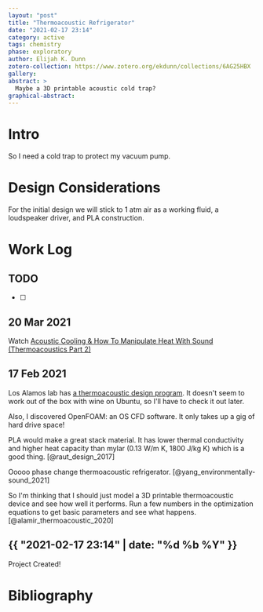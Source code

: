 ```yaml
---
layout: "post"
title: "Thermoacoustic Refrigerator"
date: "2021-02-17 23:14"
category: active
tags: chemistry
phase: exploratory
author: Elijah K. Dunn
zotero-collection: https://www.zotero.org/ekdunn/collections/6AG25HBX
gallery:
abstract: >
  Maybe a 3D printable acoustic cold trap?
graphical-abstract:
---
```


# Intro

So I need a cold trap to protect my vacuum pump.

# Design Considerations

For the initial design we will stick to 1 atm air as a working fluid, a loudspeaker driver, and PLA construction.

# Work Log

## TODO

- [ ]

## 20 Mar 2021
Watch [Acoustic Cooling & How To Manipulate Heat With Sound (Thermoacoustics Part 2)](https://www.youtube.com/watch?v=kkBBkQ8jFRY)

## 17 Feb 2021
Los Alamos lab has [a thermoacoustic design program](https://www.lanl.gov/org/ddste/aldps/materials-physics-applications/condensed-matter-magnet-science/thermoacoustics/computer-codes.php). It doesn't seem to work out of the box with wine on Ubuntu, so I'll have to check it out later.

Also, I discovered OpenFOAM: an OS CFD software. It only takes up a gig of hard drive space!

PLA would make a great stack material. It has lower thermal conductivity and higher heat capacity than mylar (0.13 W/m K, 1800 J/kg K) which is a good thing. [@raut_design_2017]

Ooooo phase change thermoacoustic refrigerator. [@yang_environmentally-sound_2021]

So I'm thinking that I should just model a 3D printable thermoacoustic device and see how well it performs. Run a few numbers in the optimization equations to get basic parameters and see what happens. [@alamir_thermoacoustic_2020]

## {{ "2021-02-17 23:14" | date: "%d %b %Y" }}

Project Created!

# Bibliography

<!--notes-->

<!--links-->
